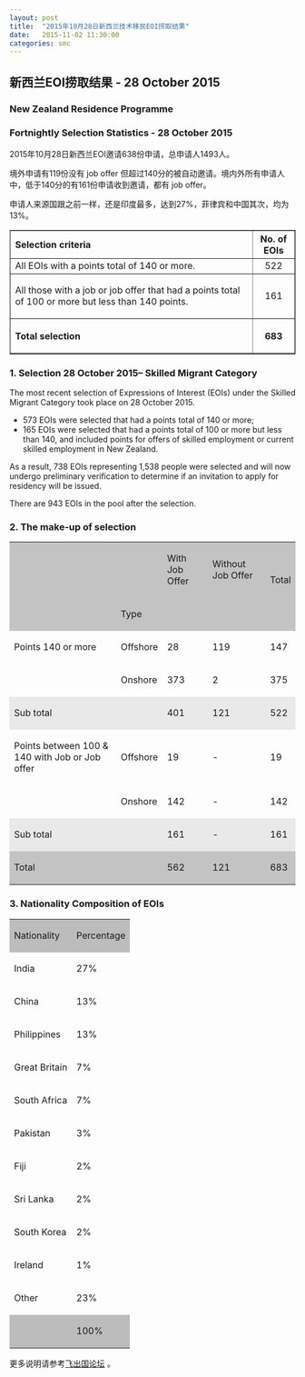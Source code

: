 ```yaml
---
layout: post
title:  "2015年10月28日新西兰技术移民EOI捞取结果"
date:   2015-11-02 11:30:00
categories: smc
---
```


## 新西兰EOI捞取结果 - 28 October 2015

### New Zealand Residence Programme

### Fortnightly Selection Statistics - 28 October 2015

2015年10月28日新西兰EOI邀请638份申请，总申请人1493人。

境外申请有119份没有 job offer 但超过140分的被自动邀请。境内外所有申请人中，低于140分的有161份申请收到邀请，都有 job offer。

申请人来源国跟之前一样，还是印度最多，达到27%，菲律宾和中国其次，均为13%。


<table summary="Simple table with 3 columns and approximately 4-5 rows." border="1" cellpadding="1" cellspacing="2" width="80%">

<tbody>
<tr>
<th id="criteria2" abbr="selection" align="left">Selection criteria</th>
<th id="eoi2" abbr="eois">No. of EOIs</th></tr>
<tr>
<td headers="criteria">All EOIs with a points total of 140 or more.</td>
<td headers="eoi" align="center" width="57">522</td></tr>
<tr>
<td headers="criteria">
<p>All those with a job or job offer that had a points total of 100 or more but less than 140 points.</p></td>
<td headers="eoi" align="center" width="57">161</td></tr>
<tr>
<th headers="criteria" align="left">
<p>Total selection</p></th>
<th headers="eoi" align="center" width="57">
<p align="center">683</p></th></tr></tbody></table>

### 1. Selection 28 October 2015– Skilled Migrant Category

The most recent selection of Expressions of Interest (EOIs) under the Skilled Migrant Category took place on 28 October 2015.

   - 573 EOIs were selected that had a points total of 140 or more;
   - 165 EOIs were selected that had a points total of 100 or more but less than 140, and included points for offers of skilled employment or current skilled employment in New Zealand.


 As a result, 738 EOIs representing 1,538 people were selected and will now undergo preliminary verification to determine if an invitation to apply for residency will be issued.

 There are 943 EOIs in the pool after the selection.

### 2. The make-up of selection

<table><tr><td bgcolor="#C3C3C3"></td><td bgcolor="#C3C3C3"></td><td bgcolor="#C3C3C3"><p>With Job Offer</p></td><td bgcolor="#C3C3C3"><p>Without Job Offer</p></td><td bgcolor="#C3C3C3"><p><br></p><p>Total</p></td></tr><tr><td bgcolor="#C3C3C3"></td><td bgcolor="#C3C3C3"><p>Type</p></td><td bgcolor="#C3C3C3"></td><td bgcolor="#C3C3C3"></td><td bgcolor="#C3C3C3"></td></tr><tr><td><p>Points 140 or more</p></td><td><p>Offshore</p></td><td><p>28</p></td><td><p>119</p></td><td><p>147</p></td></tr><tr><td></td><td><p>Onshore</p></td><td><p>373</p></td><td><p>2</p></td><td><p>375</p></td></tr><tr><td bgcolor="#E9E9E9"><p>Sub total</p></td><td bgcolor="#E9E9E9"></td><td bgcolor="#E9E9E9"><p>401</p></td><td bgcolor="#E9E9E9"><p>121</p></td><td bgcolor="#E9E9E9"><p>522</p></td></tr><tr><td><p>Points between 100 & 140 with Job or Job offer</p></td><td><p>Offshore</p></td><td><p>19</p></td><td><p>-</p></td><td><p>19</p></td></tr><tr><td></td><td><p>Onshore</p></td><td><p>142</p></td><td><p>-</p></td><td><p>142</p></td></tr><tr><td bgcolor="#E9E9E9"><p>Sub total</p></td><td bgcolor="#E9E9E9"></td><td bgcolor="#E9E9E9"><p>161</p></td><td bgcolor="#E9E9E9"><p>-</p></td><td bgcolor="#E9E9E9"><p>161</p></td></tr><tr><td bgcolor="#C3C3C3"><p>Total</p></td><td bgcolor="#C3C3C3"></td><td bgcolor="#C3C3C3"><p>562</p></td><td bgcolor="#C3C3C3"><p>121</p></td><td bgcolor="#C3C3C3"><p>683</p></td></tr></table>

### 3. Nationality Composition of EOIs

<table><tr><td bgcolor="#BCBCBC"><p>Nationality</p></td><td bgcolor="#BCBCBC"><p>Percentage</p></td></tr><tr><td><p>India</p></td><td><p>27%</p></td></tr><tr><td><p>China</p></td><td><p>13%</p></td></tr><tr><td><p>Philippines</p></td><td><p>13%</p></td></tr><tr><td><p>Great Britain</p></td><td><p>7%</p></td></tr><tr><td><p>South Africa</p></td><td><p>7%</p></td></tr><tr><td><p>Pakistan</p></td><td><p>3%</p></td></tr><tr><td><p>Fiji</p></td><td><p>2%</p></td></tr><tr><td><p>Sri Lanka</p></td><td><p>2%</p></td></tr><tr><td><p>South Korea</p></td><td><p>2%</p></td></tr><tr><td><p>Ireland</p></td><td><p>1%</p></td></tr><tr><td><p>Other</p></td><td><p>23%</p></td></tr><tr><td bgcolor="#BCBCBC"></td><td bgcolor="#BCBCBC"><p>100%</p></td></tr></table>

更多说明请参考<a href="http://bbs.fcgvisa.com/c/" target="blank">飞出国论坛</a> 。